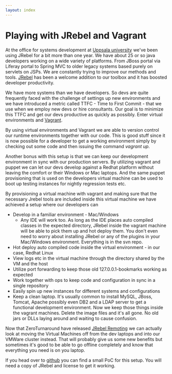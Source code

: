 ```yaml
---
layout: index
---
```


Playing with JRebel and Vagrant
===============================

At the office for systems development at [Uppsala university](http://www.uu.se) we've been using JRebel for a bit more than one year. We have about 25 or so java developers working on a wide variety of platforms. From JBoss portal via Liferay portal to Spring MVC to older legacy systems based purely on servlets on JSPs. We are constantly trying to improve our methods and tools. [JRebel](http://zeroturnaround.com/software/jrebel/) has been a welcome addition to our toolbox and it has boosted developer productivity. 

We have more systems than we have developers. So devs are quite frequently faced with the challenge of settings up new environments and we have introduced a metric called TTFC - Time to First Commit - that we use when we employ new devs or hire consultants. Our goal is to minimize this TTFC and get our devs productive as quickly as possibly. Enter virtual environments and [Vagrant](http://vagrantup.com). 

By using virtual environments and Vagrant we are able to version control our runtime environments together with our code. This is good stuff since it is now possible for a developer to get a working environment simply by checking out some code and then issuing the command *vagrant up*. 

Another bonus with this setup is that we can keep our development environment in sync with our production servers. By utilizing vagrant and puppet we can let our devs develop against a Redhat platform without leaving the comfort or their Windows or Mac laptops. And the same puppet provisioning that is used on the developers virtual machine can be used to boot up testing instances for nightly regression tests etc. 

By provisioning a virtual machine with vagrant and making sure that the necessary Jrebel tools are included inside this virtual machine we have achieved a setup where our developers can

* Develop in a familiar environment - Mac/Windows
	* Any IDE will work too. As long as the IDE places auto compiled classes in the expected directory, JRebel inside the vagrant machine will be able to pick them up and hot deploy them. You don't even need to worry about installing JRebel or any of the plugins in your Mac/Windows environment. Everything is in the svn repo.  
* Hot deploy auto compiled code inside the virtual environment - in our case, Redhat Linux
* View logs etc in the virtual machine through the directory shared by the VM and the host
* Utilize port forwarding to keep those old 127.0.0.1-bookmarks working as expected
* Work together with ops to keep code and configuration in sync in a single repository
* Easily spin up new instances for different systems and configurations
* Keep a clean laptop. It's usually common to install MySQL, JBoss, Tomcat, Apache possibly even DB2 and a LDAP server to get a functional development environment. Now we keep those things inside the vagrant machines. Delete the image files and it's all gone. No old jars or DLLs laying around and waiting to cause confusion. 

Now that ZeroTurnaround have released [JRebel Remoting](http://zeroturnaround.com/software/jrebel/learn/remoting/) we can actually look at moving the Virtual Machines off from the dev laptops and into our VMWare cluster instead. That will probably give us some new benefits but sometimes it's good to be able to go offline completely and know that everything you need is on you laptop. 

If you head over to [github](https://github.com/j0hnk/jrebel-vagrant/) you can find a small PoC for this setup. You will need a copy of JRebel and license to get it working. 
